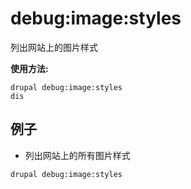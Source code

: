# debug:image:styles
列出网站上的图片样式

**使用方法:**
```
drupal debug:image:styles
dis
```

## 例子
* 列出网站上的所有图片样式
```
drupal debug:image:styles
```
